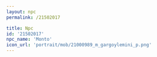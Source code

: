 ```yaml
---
layout: npc
permalink: /21502017

title: Npc
id: '21502017'
npc_name: 'Monto'
icon_url: 'portrait/mob/21000989_m_gargoylemini_p.png'
---
```

